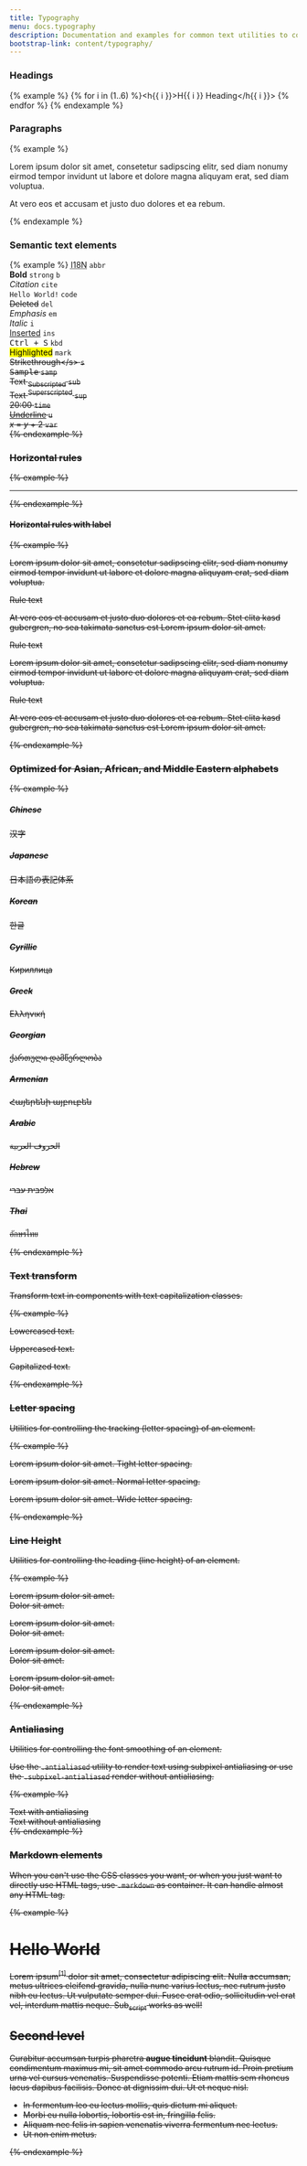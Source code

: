 ```yaml
---
title: Typography
menu: docs.typography
description: Documentation and examples for common text utilities to control alignment, wrapping, weight, and more.
bootstrap-link: content/typography/
---
```


### Headings

{% example %}
{% for i in (1..6) %}<h{{ i }}>H{{ i }} Heading</h{{ i }}>
{% endfor %}
{% endexample %}

### Paragraphs

{% example %}
<p>Lorem ipsum dolor sit amet, consetetur sadipscing elitr, sed diam nonumy eirmod tempor invidunt ut labore et dolore magna aliquyam erat, sed diam voluptua.</p>
<p>At vero eos et accusam et justo duo dolores et ea rebum.</p>
{% endexample %}

### Semantic text elements

{% example %}
<abbr title="Internationalization">I18N</abbr><hide> <code class="ml-2">abbr</code><br/></hide>
<strong>Bold</strong><hide> <code class="ml-2">strong</code> <code>b</code><br/></hide>
<cite>Citation</cite><hide> <code class="ml-2">cite</code><br/></hide>
<code>Hello World!</code><hide> <code class="ml-2">code</code><br/></hide>
<del>Deleted</del><hide> <code class="ml-2">del</code><br/></hide>
<em>Emphasis</em><hide> <code class="ml-2">em</code><br/></hide>
<i>Italic</i><hide> <code class="ml-2">i</code><br/></hide>
<ins>Inserted</ins><hide> <code class="ml-2">ins</code><br/></hide>
<kbd>Ctrl + S</kbd><hide> <code class="ml-2">kbd</code><br/></hide>
<mark>Highlighted</mark><hide> <code class="ml-2">mark</code><br/></hide>
<s>Strikethrough</s<hide>> <code class="ml-2">s</code><br/></hide>
<samp>Sample</samp><hide> <code class="ml-2">samp</code><br/></hide>
Text <sub>Subscripted</sub><hide> <code class="ml-2">sub</code><br/></hide>
Text <sup>Superscripted</sup><hide> <code class="ml-2">sup</code><br/></hide>
<time>20:00</time><hide> <code class="ml-2">time</code><br/></hide>
<u>Underline</u><hide> <code class="ml-2">u</code><br/></hide>
<var>x</var> = <var>y</var> + 2<hide> <code class="ml-2">var</code><br/></hide>
{% endexample %}

### Horizontal rules

{% example %}
<hr> 
{% endexample %}

#### Horizontal rules with label

{% example %}
<p>
  Lorem ipsum dolor sit amet, consetetur sadipscing elitr, sed diam nonumy eirmod tempor invidunt ut labore et dolore magna aliquyam erat, sed diam voluptua.
</p>
<div class="hr-text">
  <span>Rule text</span>
</div>
<p>
  At vero eos et accusam et justo duo dolores et ea rebum. Stet clita kasd gubergren, no sea takimata sanctus est Lorem ipsum dolor sit amet.
</p>
<div class="hr-text hr-text-center">
  <span>Rule text</span>
</div>
<p>
  Lorem ipsum dolor sit amet, consetetur sadipscing elitr, sed diam nonumy eirmod tempor invidunt ut labore et dolore magna aliquyam erat, sed diam voluptua.
</p>
<div class="hr-text hr-text-right">
  <span>Rule text</span>
</div>
<p>
  At vero eos et accusam et justo duo dolores et ea rebum. Stet clita kasd gubergren, no sea takimata sanctus est Lorem ipsum dolor sit amet.
</p>
{% endexample %}


### Optimized for Asian, African, and Middle Eastern alphabets

{% example %}
<h5>Chinese</h5>
<p>汉字</p>

<h5>Japanese</h5>
<p>日本語の表記体系</p>

<h5>Korean</h5>
<p>한글</p>

<h5>Cyrillic</h5>
<p>Кириллица</p>

<h5>Greek</h5>
<p>Eλληνική</p>

<h5>Georgian</h5>
<p>ქართული დამწერლობა</p>

<h5>Armenian</h5>
<p>Հայերենի այբուբեն</p>

<h5>Arabic</h5>
<p>الحروف العربية</p>

<h5>Hebrew</h5>
<p>אלפבית עברי</p>

<h5>Thai</h5>
<p>อักษรไทย</p>
{% endexample %}

### Text transform

Transform text in components with text capitalization classes.

{% example %}
<p class="text-lowercase">Lowercased text.</p>
<p class="text-uppercase">Uppercased text.</p>
<p class="text-capitalize">Capitalized text.</p>
{% endexample %}

### Letter spacing

Utilities for controlling the tracking (letter spacing) of an element.

{% example %}
<p class="tracking-tight">Lorem ipsum dolor sit amet. Tight letter spacing.</p>
<p class="tracking-normal">Lorem ipsum dolor sit amet. Normal letter spacing.</p>
<p class="tracking-wide">Lorem ipsum dolor sit amet. Wide letter spacing.</p>
{% endexample %}

### Line Height

Utilities for controlling the leading (line height) of an element.

{% example %}
<p class="leading-none">Lorem ipsum dolor sit amet.<br>Dolor sit amet.</p>
<p class="leading-tight">Lorem ipsum dolor sit amet.<br>Dolor sit amet.</p>
<p class="leading-normal">Lorem ipsum dolor sit amet.<br>Dolor sit amet.</p>
<p class="leading-loose">Lorem ipsum dolor sit amet.<br>Dolor sit amet.</p>
{% endexample %}

### Antialiasing

Utilities for controlling the font smoothing of an element.

Use the `.antialiased` utility to render text using subpixel antialiasing or use the `.subpixel-antialiased` render without antialiasing.

{% example %}
<div class="antialiased">Text with antialiasing</div>
<div class="subpixel-antialiased">Text without antialiasing</div>
{% endexample %}

### Markdown elements

When you can't use the CSS classes you want, or when you just want to directly use HTML tags, use `.markdown` as container. It can handle almost any HTML tag.

{% example %}
<div class="markdown">
   <h1>Hello World</h1>
   <p>Lorem ipsum<sup><a>[1]</a></sup> dolor sit amet, consectetur adipiscing elit. Nulla accumsan, metus ultrices eleifend gravida, nulla nunc varius lectus, nec rutrum justo nibh eu lectus. Ut vulputate semper dui. Fusce erat odio, sollicitudin vel erat vel, interdum mattis neque. Sub<sub>script</sub> works as well!</p>
   <h2>Second level</h2>
   <p>Curabitur accumsan turpis pharetra <strong>augue tincidunt</strong> blandit. Quisque condimentum maximus mi, sit amet commodo arcu rutrum id. Proin pretium urna vel cursus venenatis. Suspendisse potenti. Etiam mattis sem rhoncus lacus dapibus facilisis. Donec at dignissim dui. Ut et neque nisl.</p>
   <ul>
      <li>In fermentum leo eu lectus mollis, quis dictum mi aliquet.</li>
      <li>Morbi eu nulla lobortis, lobortis est in, fringilla felis.</li>
      <li>Aliquam nec felis in sapien venenatis viverra fermentum nec lectus.</li>
      <li>Ut non enim metus.</li>
   </ul>
</div>
{% endexample %}
